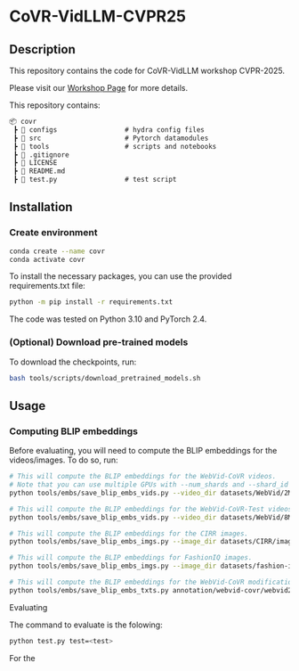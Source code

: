 # CoVR-VidLLM-CVPR25



## Description
This repository contains the code for CoVR-VidLLM workshop CVPR-2025.

Please visit our [Workshop Page]() for more details.

This repository contains: 

```markdown
📦 covr
 ┣ 📂 configs                 # hydra config files
 ┣ 📂 src                     # Pytorch datamodules
 ┣ 📂 tools                   # scripts and notebooks
 ┣ 📜 .gitignore
 ┣ 📜 LICENSE
 ┣ 📜 README.md
 ┣ 📜 test.py                 # test script

 ```

## Installation

### Create environment

```bash
conda create --name covr
conda activate covr
```

To install the necessary packages, you can use the provided requirements.txt file:
```bash
python -m pip install -r requirements.txt
```

The code was tested on Python 3.10 and PyTorch 2.4.


<!-- <details><summary>Download the datasets</summary>

### WebVid-CoVR
To use the WebVid-CoVR dataset, you will have to download the WebVid videos and the WebVid-CoVR annotations.

To download the annotations, run:
```bash
bash tools/scripts/download_annotation.sh covr
```

To download the videos, install [`mpi4py`](https://mpi4py.readthedocs.io/en/latest/install.html#) (``conda install -c conda-forge mpi4py``) and run:
```bash
ln -s /path/to/your/datasets/folder datasets
python tools/scripts/download_covr.py --split=<train, val or test>
```

### CC-CoIR
To use the CC-CoIR dataset, you will have to download the Conceptual Caption images and the CC-CoIR annotations.

To download the annotations, run:
```bash
bash tools/scripts/download_annotation.sh coir
```

### CIRR
To use the CIRR dataset, you will have to download the CIRR images and the CIRR annotations.

To download the annotations, run:
```bash
bash tools/scripts/download_annotation.sh cirr
```

To download the images, follow the instructions in the [CIRR repository](https://github.com/lil-lab/nlvr/tree/master/nlvr2#direct-image-download). The default folder structure is the following:

```markdown
📦 CoVR
 ┣ 📂 datasets  
 ┃ ┣ 📂 CIRR
 ┃ ┃ ┣ 📂 images
 ┃ ┃ ┃ ┣ 📂 train
 ┃ ┃ ┃ ┣ 📂 dev
 ┃ ┃ ┃ ┗ 📂 test1
```

### FashionIQ
To use the FashionIQ dataset, you will have to download the FashionIQ images and the FashionIQ annotations.

To download the annotations, run:
```bash
bash tools/scripts/download_annotation.sh fiq
```

To download the images, the urls are in the [FashionIQ repository](https://github.com/hongwang600/fashion-iq-metadata/tree/master/image_url). You can use the [this script](https://github.com/yanbeic/VAL/blob/master/download_fashion_iq.py) to download the images. Some missing images can also be found [here](https://github.com/XiaoxiaoGuo/fashion-iq/issues/18). All the images should be placed in the same folder (``datasets/fashion-iq/images``).


### CIRCO
To use the CIRCO dataset, download both the CIRCO images and the CIRCO annotations. Follow the structure provided in the [CIRCO respository](https://github.com/miccunifi/CIRCO.git) and place the files in the ``datasets/`` directory.


</details> -->


### (Optional) Download pre-trained models

To download the checkpoints, run:
```bash
bash tools/scripts/download_pretrained_models.sh
```



## Usage

### Computing BLIP embeddings

Before evaluating, you will need to compute the BLIP embeddings for the videos/images. To do so, run:
```bash
# This will compute the BLIP embeddings for the WebVid-CoVR videos. 
# Note that you can use multiple GPUs with --num_shards and --shard_id
python tools/embs/save_blip_embs_vids.py --video_dir datasets/WebVid/2M/train --todo_ids annotation/webvid-covr/webvid2m-covr_train.csv 

# This will compute the BLIP embeddings for the WebVid-CoVR-Test videos.
python tools/embs/save_blip_embs_vids.py --video_dir datasets/WebVid/8M/train --todo_ids annotation/webvid-covr/webvid8m-covr_test.csv 

# This will compute the BLIP embeddings for the CIRR images.
python tools/embs/save_blip_embs_imgs.py --image_dir datasets/CIRR/images/

# This will compute the BLIP embeddings for FashionIQ images.
python tools/embs/save_blip_embs_imgs.py --image_dir datasets/fashion-iq/images/

# This will compute the BLIP embeddings for the WebVid-CoVR modifications text. Only needed if using the caption retrieval loss (model/loss_terms=si_ti+si_tc).
python tools/embs/save_blip_embs_txts.py annotation/webvid-covr/webvid2m-covr_train.csv datasets/WebVid/2M/blip-vid-embs-large-all
```


<!-- <details><summary>Computing BLIP-2 embeddings</summary>
&emsp; 

Before training, you will need to compute the BLIP-2 embeddings for the videos/images. To do so, run:
```bash
# This will compute the BLIP-2 embeddings for the WebVid-CoVR videos. 
# Note that you can use multiple GPUs with --num_shards and --shard_id
python tools/embs/save_blip2_embs_vids.py --video_dir datasets/WebVid/2M/train --todo_ids annotation/webvid-covr/webvid2m-covr_train.csv 

# This will compute the BLIP-2 embeddings for the WebVid-CoVR-Test videos.
python tools/embs/save_blip2_embs_vids.py --video_dir datasets/WebVid/8M/train --todo_ids annotation/webvid-covr/webvid8m-covr_test.csv 

# This will compute the BLIP-2 embeddings for the CIRR images.
python tools/embs/save_blip2_embs_imgs.py --image_dir datasets/CIRR/images/test1 --save_dir datasets/CIRR/blip2-embs-large/test1
python tools/embs/save_blip2_embs_imgs.py --image_dir datasets/CIRR/images/dev --save_dir datasets/CIRR/blip2-embs-large/dev
python tools/embs/save_blip2_embs_imgs.py --image_dir datasets/CIRR/images/train --save_dir datasets/CIRR/blip2-embs-large/train

# This will compute the BLIP-2 embeddings for FashionIQ images.
python tools/embs/save_blip2_embs_imgs.py --image_dir datasets/fashion-iq/images/

# This will compute the BLIP-2 embeddings for the WebVid-CoVR modifications text. Only needed if using the caption retrieval loss (model/loss_terms=si_ti+si_tc).
python tools/embs/save_blip2_embs_txts.py annotation/webvid-covr/webvid2m-covr_train.csv datasets/WebVid/2M/blip2-vid-embs-large-all
```

&emsp; 
</details> -->

Evaluating

The command to evaluate is the folowing:
```bash
python test.py test=<test>
```

For the

<!-- <details><summary>Options parameters</summary>

#### Datasets:
- ``data=webvid-covr``: WebVid-CoVR datasets.
- ``data=cirr``: CIRR dataset.
- ``data=fashioniq``: FashionIQ dataset.
- ``data=cc-coir``: CC-CoIR dataset.
- ``data=cc-coir+webvid-covr``: WebVid-CoVR and CC-CoIR dataset.

#### Models:
- ``model=blip-large``: BLIP model.
- ``model=blip2-coco``: BLIP-2 model. Needs to be used in conjunction with ``model/ckpt=blip2-l-coco`` or BLIP-2 checkpoint.

#### Tests:
- ``test=all``: Test on WebVid-CoVR, CIRR and all three Fashion-IQ test sets.
- ``test=webvid-covr``: Test on WebVid-CoVR.
- ``test=cirr``: Test on CIRR.
- ``test=fashioniq``: Test on all three Fashion-IQ test sets (``dress``, ``shirt`` and ``toptee``).
- ``test=circo``: Test on CIRCO.

#### Checkpoints:
- ``model/ckpt=blip-l-coco``: Default checkpoint for BLIP-L finetuned on COCO.
- ``model/ckpt=webvid-covr``: Default checkpoint for CoVR finetuned on WebVid-CoVR.
- ``model/ckpt=fashioniq-all-ft_covr``: Default checkpoint pretrained on WebVid-CoVR and finetuned on FashionIQ.
- ``model/ckpt=cirr_ft-covr+gt``: Default checkpoint pretrained on WebVid-CoVR and finetuned on CIRR.
- ``model/ckpt=blip2-l-coco``: Default checkpoint for BLIP-2 L finetuned on COCO.
- ``model/ckpt=blip2-l-coco_coir``: Default checkpoint for BLIP-2 L pretrained on COCO and finetuned on CC-CoIR.
- ``model/ckpt=blip2-l-coco_coir+covr``: Default checkpoint for BLIP-2 L pretrained on COCO, finetuned on CC-CoIR and WebVid-CoVR.

#### Training
- ``trainer=gpu``: training with CUDA, change ``devices`` to the number of GPUs you want to use.
- ``trainer=ddp``: training with Distributed Data Parallel (DDP), change ``devices`` and ``num_nodes`` to the number of GPUs and number of nodes you want to use.
- ``trainer=cpu``: training on the CPU (not recommended).

#### Logging
- ``trainer/logger=csv``: log the results in a csv file. Very basic functionality.
- ``trainer/logger=wandb``: log the results in [wandb](https://wandb.ai/). This requires to install ``wandb`` and to set up your wandb account. This is what we used to log our experiments.
- ``trainer/logger=<other>``: Other loggers (not tested).

#### Machine
- ``machine=server``: You can change the default path to the dataset folder and the batch size. You can create your own machine configuration by adding a new file in ``configs/machine``.

#### Experiment
There are many pre-defined experiments from the paper in ``configs/experiment`` and ``configs/experiment2``. Simply add ``experiment=<experiment>`` or ``experiment2=<experiment>`` to the command line to use them. 

&emsp; 

</details> -->

<!-- ## Citation
If you use this dataset and/or this code in your work, please cite our [paper](https://arxiv.org/abs/2308.14746):

```bibtex
@article{ventura24covr,
    title     = {{CoVR}: Learning Composed Video Retrieval from Web Video Captions},
    author    = {Lucas Ventura and Antoine Yang and Cordelia Schmid and G{\"u}l Varol},
    journal   = {AAAI},
    year      = {2024}
  }

@article{ventura24covr2,
  title = {{CoVR-2}: Automatic Data Construction for Composed Video Retrieval},
  author = {Lucas Ventura and Antoine Yang and Cordelia Schmid and G{\"u}l Varol},
  journal = {IEEE TPAMI},
  year = {2024}
}
``` -->

<!-- ## Acknowledgements
Based on [BLIP](https://github.com/salesforce/BLIP/) and [lightning-hydra-template](https://github.com/ashleve/lightning-hydra-template/tree/main). -->

